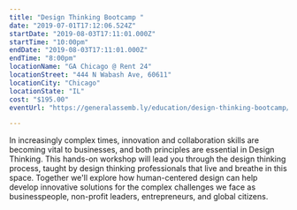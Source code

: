 ```yaml
---
title: "Design Thinking Bootcamp "
date: "2019-07-01T17:12:06.524Z"
startDate: "2019-08-03T17:11:01.000Z"
startTime: "10:00pm"
endDate: "2019-08-03T17:11:01.000Z"
endTime: "8:00pm"
locationName: "GA Chicago @ Rent 24"
locationStreet: "444 N Wabash Ave, 60611"
locationCity: "Chicago"
locationState: "IL"
cost: "$195.00"
eventUrl: "https://generalassemb.ly/education/design-thinking-bootcamp/chicago/78163"

---
```


In increasingly complex times, innovation and collaboration skills are becoming vital to businesses, and both principles are essential in Design Thinking. This hands-on workshop will lead you through the design thinking process, taught by design thinking professionals that live and breathe in this space. Together we'll explore how human-centered design can help develop innovative solutions for the complex challenges we face as businesspeople, non-profit leaders, entrepreneurs, and global citizens.



